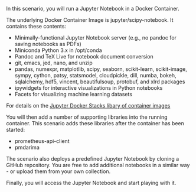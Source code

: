 In this scenario, you will run a Jupyter Notebook in a Docker Container.

The underlying Docker Container Image is jupyter/scipy-notebook. It contains these contents:
* Minimally-functional Jupyter Notebook server (e.g., no pandoc for saving notebooks as PDFs)
* Miniconda Python 3.x in /opt/conda
* Pandoc and TeX Live for notebook document conversion
* git, emacs, jed, nano, and unzip
* pandas, numexpr, matplotlib, scipy, seaborn, scikit-learn, scikit-image, sympy, cython, patsy, statsmodel, cloudpickle, dill, numba, bokeh, sqlalchemy, hdf5, vincent, beautifulsoup, protobuf, and xlrd packages
* ipywidgets for interactive visualizations in Python notebooks
* Facets for visualizing machine learning datasets

For details on the [Jupyter Docker Stacks libary of container images](https://jupyter-docker-stacks.readthedocs.io/en/latest/using/selecting.html)

You will then add a number of supporting libraries into the running container. This scenario adds these libraries after the container has been started:
* prometheus-api-client
* pmdarima

The scenario also deploys a predefined Jupyter Notebook by cloning a GitHub repository. You are free to add additional notebooks in a similar way - or upload them from your own collection.  

Finally, you will access the Jupyter Notebook and start playing with it.
